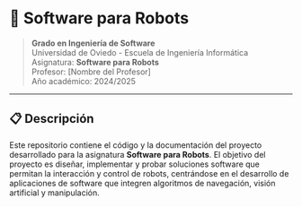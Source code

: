 # 🦾 Software para Robots

> **Grado en Ingeniería de Software**  
> Universidad de Oviedo - Escuela de Ingeniería Informática  
> Asignatura: **Software para Robots**  
> Profesor: [Nombre del Profesor]  
> Año académico: 2024/2025

---

## 📋 Descripción

Este repositorio contiene el código y la documentación del proyecto desarrollado para la asignatura **Software para Robots**. El objetivo del proyecto es diseñar, implementar y probar soluciones software que permitan la interacción y control de robots, centrándose en el desarrollo de aplicaciones de software que integren algoritmos de navegación, visión artificial y manipulación.
